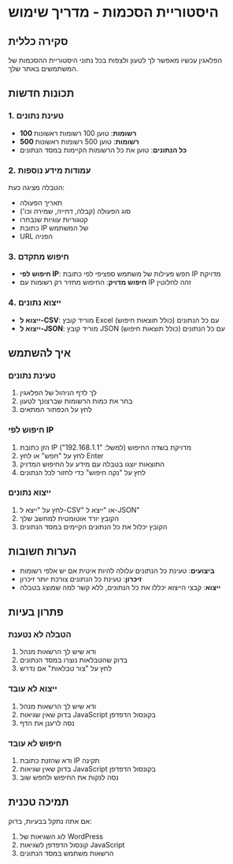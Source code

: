 # היסטוריית הסכמות - מדריך שימוש

## סקירה כללית
הפלאגין עכשיו מאפשר לך לטעון ולצפות בכל נתוני היסטוריית ההסכמות של המשתמשים באתר שלך.

## תכונות חדשות

### 1. טעינת נתונים
- **100 רשומות**: טוען 100 רשומות ראשונות
- **500 רשומות**: טוען 500 רשומות ראשונות  
- **כל הנתונים**: טוען את כל הרשומות הקיימות במסד הנתונים

### 2. עמודות מידע נוספות
הטבלה מציגה כעת:
- תאריך הפעולה
- סוג הפעולה (קבלה, דחייה, שמירה וכו')
- קטגוריות עוגיות שנבחרו
- כתובת IP של המשתמש
- URL הפניה

### 3. חיפוש מתקדם
- **חיפוש לפי IP**: חפש פעילות של משתמש ספציפי לפי כתובת IP מדויקת
- **חיפוש מדויק**: החיפוש מחזיר רק רשומות עם IP זהה לחלוטין

### 4. ייצוא נתונים
- **ייצוא ל-CSV**: מוריד קובץ Excel עם כל הנתונים (כולל תוצאות חיפוש)
- **ייצוא ל-JSON**: מוריד קובץ JSON עם כל הנתונים (כולל תוצאות חיפוש)

## איך להשתמש

### טעינת נתונים
1. לך לדף הניהול של הפלאגין
2. בחר את כמות הרשומות שברצונך לטעון
3. לחץ על הכפתור המתאים

### חיפוש לפי IP
1. הזן כתובת IP מדויקת בשדה החיפוש (למשל: "192.168.1.1")
2. לחץ על "חפש" או לחץ Enter
3. התוצאות יוצגו בטבלה עם מידע על החיפוש המדויק
4. לחץ על "נקה חיפוש" כדי לחזור לכל הנתונים

### ייצוא נתונים
1. לחץ על "ייצא ל-CSV" או "ייצא ל-JSON"
2. הקובץ יורד אוטומטית למחשב שלך
3. הקובץ יכלול את כל הנתונים הקיימים במסד הנתונים

## הערות חשובות

- **ביצועים**: טעינת כל הנתונים עלולה להיות איטית אם יש אלפי רשומות
- **זיכרון**: טעינת כל הנתונים צורכת יותר זיכרון
- **ייצוא**: קבצי הייצוא יכללו את כל הנתונים, ללא קשר למה שמוצג בטבלה

## פתרון בעיות

### הטבלה לא נטענת
1. ודא שיש לך הרשאות מנהל
2. בדוק שהטבלאות נוצרו במסד הנתונים
3. לחץ על "צור טבלאות" אם נדרש

### ייצוא לא עובד
1. ודא שיש לך הרשאות מנהל
2. בדוק שאין שגיאות JavaScript בקונסול הדפדפן
3. נסה לרענן את הדף

### חיפוש לא עובד
1. ודא שהזנת כתובת IP תקינה
2. בדוק שאין שגיאות JavaScript בקונסול הדפדפן
3. נסה לנקות את החיפוש ולחפש שוב

## תמיכה טכנית
אם אתה נתקל בבעיות, בדוק:
1. לוג השגיאות של WordPress
2. קונסול הדפדפן לשגיאות JavaScript
3. הרשאות משתמש במסד הנתונים
